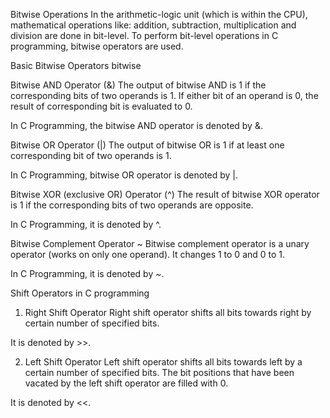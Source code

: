 Bitwise Operations
In the arithmetic-logic unit (which is within the CPU), mathematical operations like: addition, subtraction, multiplication and division are done in bit-level. To perform bit-level operations in C programming, bitwise operators are used.

Basic Bitwise Operators
bitwise

Bitwise AND Operator (&)
The output of bitwise AND is 1 if the corresponding bits of two operands is 1. If either bit of an operand is 0, the result of corresponding bit is evaluated to 0.

In C Programming, the bitwise AND operator is denoted by &.

Bitwise OR Operator (|)
The output of bitwise OR is 1 if at least one corresponding bit of two operands is 1.

In C Programming, bitwise OR operator is denoted by |.

Bitwise XOR (exclusive OR) Operator (^)
The result of bitwise XOR operator is 1 if the corresponding bits of two operands are opposite.

In C Programming, it is denoted by ^.

Bitwise Complement Operator ~
Bitwise complement operator is a unary operator (works on only one operand). It changes 1 to 0 and 0 to 1.

In C Programming, it is denoted by ~.

Shift Operators in C programming
1. Right Shift Operator
Right shift operator shifts all bits towards right by certain number of specified bits.

It is denoted by >>.

2. Left Shift Operator
Left shift operator shifts all bits towards left by a certain number of specified bits. The bit positions that have been vacated by the left shift operator are filled with 0.

It is denoted by <<.
